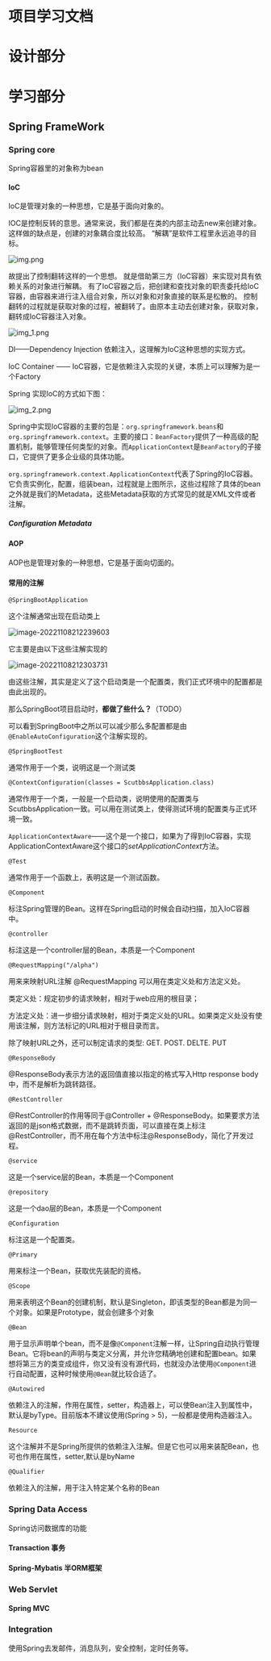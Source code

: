 # 项目学习文档
# 设计部分



# 学习部分
## Spring FrameWork

### Spring core
Spring容器里的对象称为bean
#### IoC
IoC是管理对象的一种思想，它是基于面向对象的。

IOC是控制反转的意思。通常来说，我们都是在类的内部主动去new来创建对象。这样做的缺点是，创建的对象耦合度比较高。
“解耦”是软件工程里永远追寻的目标。

![img.png](img.png)

故提出了控制翻转这样的一个思想。 就是借助第三方（IoC容器）来实现对具有依赖关系的对象进行解耦。
有了IoC容器之后，把创建和查找对象的职责委托给IoC容器，由容器来进行注入组合对象，所以对象和对象直接的联系是松散的。
控制翻转的过程就是获取对象的过程，被翻转了。由原本主动去创建对象，获取对象，翻转成IoC容器注入对象。

![img_1.png](img_1.png)

DI——Dependency Injection 依赖注入，这理解为IoC这种思想的实现方式。

IoC Container —— IoC容器，它是依赖注入实现的关键，本质上可以理解为是一个Factory

Spring 实现IoC的方式如下图：

![img_2.png](img_2.png)

Spring中实现IoC容器的主要的包是：`org.springframework.beans`和`org.springframework.context`。主要的接口：`BeanFactory`提供了一种高级的配置机制，能够管理任何类型的对象。而`ApplicationContext`是`BeanFactory`的子接口，它提供了更多企业级的具体功能。

`org.springframework.context.ApplicationContext`代表了Spring的IoC容器。它负责实例化，配置，组装bean，过程就是上图所示，这些过程除了具体的bean之外就是我们的Metadata，这些Metadata获取的方式常见的就是XML文件或者注解。

##### Configuration Metadata



### 



#### AOP
AOP也是管理对象的一种思想，它是基于面向切面的。



#### 常用的注解

`@SpringBootApplication`

这个注解通常出现在启动类上

![image-20221108212239603](Readme.assets/image-20221108212239603.png)

它主要是由以下这些注解实现的

![image-20221108212303731](Readme.assets/image-20221108212303731.png)

由这些注解，其实是定义了这个启动类是一个配置类，我们正式环境中的配置都是由此出现的。

那么SpringBoot项目启动时，**都做了些什么？**（TODO）

可以看到SpringBoot中之所以可以减少那么多配置都是由`@EnableAutoConfiguration`这个注解实现的。

`@SpringBootTest`

通常作用于一个类，说明这是一个测试类

`@ContextConfiguration(classes = ScutbbsApplication.class)`

通常作用于一个类，一般是一个启动类，说明使用的配置类与ScutbbsApplication一致。可以用在测试类上，使得测试环境的配置类与正式环境一致。

`ApplicationContextAware`——这个是一个接口，如果为了得到IoC容器，实现ApplicationContextAware这个接口的*setApplicationContext*方法。

`@Test`

通常作用于一个函数上，表明这是一个测试函数。

`@Component`

标注Spring管理的Bean。这样在Spring启动的时候会自动扫描，加入IoC容器中。

`@controller`

标注这是一个controller层的Bean，本质是一个Component

`@RequestMapping("/alpha")`

用来来映射URL注解 @RequestMapping 可以用在类定义处和方法定义处。

类定义处：规定初步的请求映射，相对于web应用的根目录；

方法定义处：进一步细分请求映射，相对于类定义处的URL。如果类定义处没有使用该注解，则方法标记的URL相对于根目录而言。

除了映射URL之外，还可以制定请求的类型: GET. POST. DELTE. PUT

`@ResponseBody`

@ResponseBody表示方法的返回值直接以指定的格式写入Http response body中，而不是解析为跳转路径。

`@RestController`

@RestController的作用等同于@Controller + @ResponseBody。如果要求方法返回的是json格式数据，而不是跳转页面，可以直接在类上标注@RestController，而不用在每个方法中标注@ResponseBody，简化了开发过程。

`@service`

这是一个service层的Bean，本质是一个Component

`@repository`

这是一个dao层的Bean，本质是一个Component

`@Configuration`

标注这是一个配置类。

`@Primary`

用来标注一个Bean，获取优先装配的资格。

`@Scope`

用来表明这个Bean的创建机制，默认是Singleton，即该类型的Bean都是为同一个对象。如果是Prototype，就会创建多个对象

`@Bean`

用于显示声明单个bean，而不是像`@Component`注解一样，让Spring自动执行管理Bean。它将bean的声明与类定义分离，并允许您精确地创建和配置bean。如果想将第三方的类变成组件，你又没有没有源代码，也就没办法使用`@Component`进行自动配置，这种时候使用`@Bean`就比较合适了。

`@Autowired	`

依赖注入的注解，作用在属性，setter，构造器上，可以使Bean注入到属性中，默认是byType。目前版本不建议使用(Spring > 5)，一般都是使用构造器注入。

`Resource`

这个注解并不是Spring所提供的依赖注入注解。但是它也可以用来装配Bean，也可也作用在属性，setter,默认是byName

`@Qualifier`

依赖注入的注解，用于注入特定某个名称的Bean

### Spring Data Access
Spring访问数据库的功能
#### Transaction 事务
#### Spring-Mybatis 半ORM框架
### Web Servlet
#### Spring MVC

### Integration
使用Spring去发邮件，消息队列，安全控制，定时任务等。
